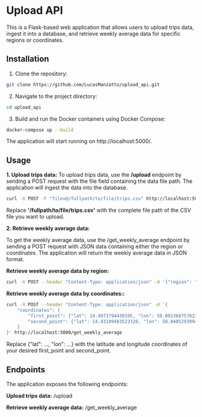 # Upload API

This is a Flask-based web application that allows users to upload trips data, ingest it into a database, and retrieve weekly average data for specific regions or coordinates.

## Installation
1. Clone the repository:

```bash
git clone https://github.com/LucasManzatto/upload_api.git
```

2. Navigate to the project directory:
```bash
cd upload_api
```

3. Build and run the Docker containers using Docker Compose:

```bash
docker-compose up --build
```
The application will start running on http://localhost:5000/.

## Usage

**1. Upload trips data:**
To upload trips data, use the **/upload** endpoint by sending a POST request with the file field containing the data file path. The application will ingest the data into the database.

```bash
curl -X POST -F "file=@/fullpath/to/file/trips.csv" http://localhost:5000/upload
```
Replace **'/fullpath/to/file/trips.csv'** with the complete file path of the CSV file you want to upload.

**2. Retrieve weekly average data:**

To get the weekly average data, use the /get_weekly_average endpoint by sending a POST request with JSON data containing either the region or coordinates. The application will return the weekly average data in JSON format.

**Retrieve weekly average data by region:**
```bash
curl -X POST --header "Content-Type: application/json" -d '{"region": "Prague"}' http://localhost:5000/get_weekly_average
```

**Retrieve weekly average data by coordinates::**

```bash
curl -X POST --header "Content-Type: application/json" -d '{
    "coordinates": {
        "first_point": {"lat": 14.4973794438195, "lon": 50.00136875782316},
        "second_point": {"lat": 14.43109483523328, "lon": 50.04052930943246}
    }
}' http://localhost:5000/get_weekly_average
```
Replace {"lat": ..., "lon": ...} with the latitude and longitude coordinates of your desired first_point and second_point.

## Endpoints
The application exposes the following endpoints:

**Upload trips data:** /upload

**Retrieve weekly average data:** /get_weekly_average
